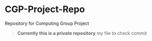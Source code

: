 # CGP-Project-Repo
Repository for Computing Group Project

> **Currently this is a private repository**
> my file to check commit

